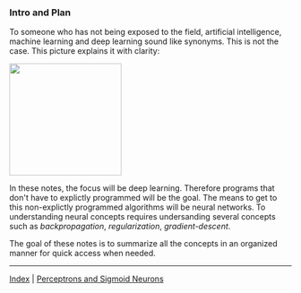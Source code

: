 ### Intro and Plan

To someone who has not being exposed to the field, artificial intelligence, machine learning and deep learning sound like synonyms. This is not the case. This picture explains it with clarity:

<img src = "https://www2.argility.com/wp-content/uploads/2018/04/image10.png" width = "200">

In these notes, the focus will be deep learning. Therefore programs that don't have to explictly programmed will be the goal. The means to get to this non-explictly programmed algorithms will be neural networks. To understanding neural concepts requires undersanding several concepts such as *backpropagation*, *regularization*, *gradient-descent*. 

The goal of these notes is to summarize all the concepts in an organized manner for quick access when needed.

***
[Index](index.md) | [Perceptrons and Sigmoid Neurons](part2.md)
